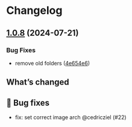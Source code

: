 # Changelog

## [1.0.8](https://github.com/cedricziel/ha-addons/compare/tempo-v1.0.7...tempo-1.0.8) (2024-07-21)


### Bug Fixes

* remove old folders ([4e654e6](https://github.com/cedricziel/ha-addons/commit/4e654e60c422c544a64d488fbf0a537ba780dfd1))

## What’s changed

## 🐛 Bug fixes

- fix: set correct image arch @cedricziel (#22)
